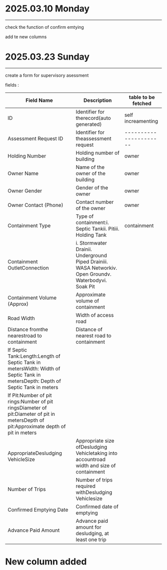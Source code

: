 # 2025.03.10 Monday

---

check the function of confirm emtying

add te new columns

# 2025.03.23 Sunday

---

create a form for supervisory asessment 

fields : 


| Field Name                                                                                                                             | Description                                                                                            | table to be fetched    |
| -------------------------------------------------------------------------------------------------------------------------------------- | ------------------------------------------------------------------------------------------------------ | ---------------------- |
| ID                                                                                                                                     | Identifier for therecord(auto generated)                                                               | self increamenting     |
| Assessment Request ID                                                                                                                  | Identifier for theassessment request                                                                   | ---------------------- |
| Holding Number                                                                                                                         | Holding number of building                                                                             | owner                  |
| Owner Name                                                                                                                             | Name of the owner of the building                                                                      | owner                  |
| Owner Gender                                                                                                                           | Gender of the owner                                                                                    | owner                  |
| Owner Contact (Phone)                                                                                                                  | Contact number of the owner                                                                            | owner                  |
| Containment Type                                                                                                                       | Type of containment:i. Septic Tankii. Pitiii. Holding Tank                                             | containment            |
| Containment OutletConnection                                                                                                           | i. Stormwater Drainii. Underground Piped Drainiii. WASA Networkiv. Open Groundv. Waterbodyvi. Soak Pit |                        |
| Containment Volume (Approx)                                                                                                            | Approximate volume of containment                                                                      |                        |
| Road Width                                                                                                                             | Width of access road                                                                                   |                        |
| Distance fromthe nearestroad to containment                                                                                            | Distance of nearest road to containment                                                                |                        |
| If Septic Tank:Length:Length of Septic Tank in metersWidth: Width of Septic Tank in metersDepth: Depth of Septic Tank in meters        |                                                                                                        |                        |
| If Pit:Number of pit rings:Number of pit ringsDiameter of pit:Diameter of pit in metersDepth of pit:Approximate depth of pit in meters |                                                                                                        |                        |
| AppropriateDesludging VehicleSize                                                                                                      | Appropriate size ofDesludging Vehicletaking into accountroad width and size of containment             |                        |
| Number of Trips                                                                                                                        | Number of trips required withDesludging Vehiclesize                                                    |                        |
| Confirmed Emptying Date                                                                                                                | Confirmed date of emptying                                                                             |                        |
| Advance Paid Amount                                                                                                                    | Advance paid amount for desludging, at least one trip                                                  |                        |

# New column added
